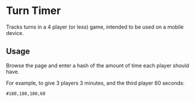 Turn Timer
==========

Tracks turns in a 4 player (or less) game, intended to be used on a mobile device.

Usage
-----

Browse the page and enter a hash of the amount of time each player should have.

For example, to give 3 players 3 minutes, and the third player 60 seconds:

    #180,180,180,60

